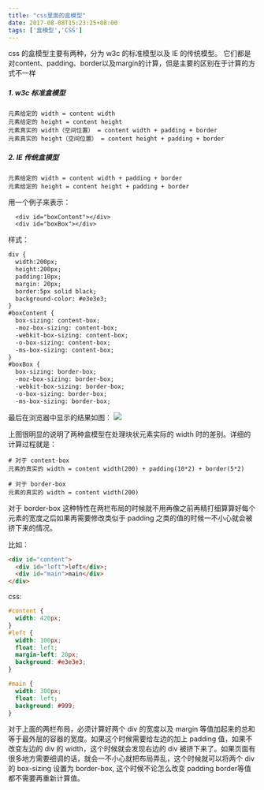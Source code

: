 ```yaml
---
title: "css里面的盒模型"
date: 2017-08-08T15:23:25+08:00
tags: ['盒模型','CSS']
---
```

css 的盒模型主要有两种，分为 w3c 的标准模型以及 IE 的传统模型。 它们都是对content、padding、border以及margin的计算，但是主要的区别在于计算的方式不一样

##### 1. w3c 标准盒模型
```
元素给定的 width = content width
元素给定的 height = content height
元素真实的 width（空间位置） = content width + padding + border
元素真实的 height（空间位置） = content height + padding + border
```

##### 2. IE 传统盒模型
```
元素给定的 width = content width + padding + border
元素给定的 height = content height + padding + border
```
用一个例子来表示：

```
  <div id="boxContent"></div>
  <div id="boxBox"></div>
```
样式：

```html
div {
  width:200px;
  height:200px;
  padding:10px;
  margin: 20px;
  border:5px solid black;
  background-color: #e3e3e3;
}
#boxContent {
  box-sizing: content-box;
  -moz-box-sizing: content-box;
  -webkit-box-sizing: content-box;
  -o-box-sizing: content-box;
  -ms-box-sizing: content-box;
}
#boxBox {
  box-sizing: border-box;
  -moz-box-sizing: border-box;
  -webkit-box-sizing: border-box;
  -o-box-sizing: border-box;
  -ms-box-sizing: border-box;
```
最后在浏览器中显示的结果如图：
![](https://abby-1253430270.cos.ap-shanghai.myqcloud.com/css2.jpg)

上图很明显的说明了两种盒模型在处理块状元素实际的 width 时的差别。详细的计算过程就是：
```
# 对于 content-box
元素的真实的 width = content width(200) + padding(10*2) + border(5*2)

# 对于 border-box
元素的真实的 width = content width(200)
```

对于 border-box 这种特性在两栏布局的时候就不用再像之前再精打细算算好每个元素的宽度之后如果再需要修改类似于 padding 之类的值的时候一不小心就会被挤下来的情况。

比如：
```html
<div id="content">
  <div id="left">left</div>;
  <div id="main">main</div>
</div>
```
css:
```css
#content {
  width: 420px;
}
#left {
  width: 100px;
  float: left;
  margin-left: 20px;
  background: #e3e3e3;
}

#main {
  width: 300px;
  float: left;
  background: #999;
}
```
对于上面的两栏布局，必须计算好两个 div 的宽度以及 margin 等值加起来的总和等于最外层的容器的宽度。如果这个时候需要给左边的加上 padding 值，如果不改变左边的 div 的 width，这个时候就会发现右边的 div 被挤下来了。如果页面有很多地方需要细调的话，就会一不小心就把布局弄乱，这个时候就可以将两个 div 的 box-sizing 设置为 border-box, 这个时候不论怎么改变 padding border等值都不需要再重新计算值。
